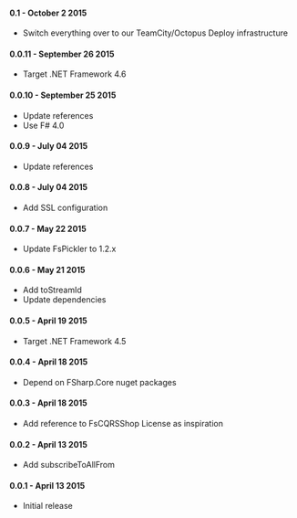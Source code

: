 #### 0.1 - October 2 2015
* Switch everything over to our TeamCity/Octopus Deploy infrastructure

#### 0.0.11 - September 26 2015
* Target .NET Framework 4.6

#### 0.0.10 - September 25 2015
* Update references
* Use F# 4.0

#### 0.0.9 - July 04 2015
* Update references

#### 0.0.8 - July 04 2015
* Add SSL configuration

#### 0.0.7 - May 22 2015
* Update FsPickler to 1.2.x

#### 0.0.6 - May 21 2015
* Add toStreamId
* Update dependencies

#### 0.0.5 - April 19 2015
* Target .NET Framework 4.5

#### 0.0.4 - April 18 2015
* Depend on FSharp.Core nuget packages

#### 0.0.3 - April 18 2015
* Add reference to FsCQRSShop License as inspiration

#### 0.0.2 - April 13 2015
* Add subscribeToAllFrom

#### 0.0.1 - April 13 2015
* Initial release
